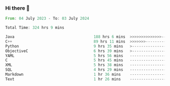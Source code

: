 ### Hi there 👋

<!--
**luoxuanzao/luoxuanzao** is a ✨ _special_ ✨ repository because its `README.md` (this file) appears on your GitHub profile.

Here are some ideas to get you started:

- 🔭 I’m currently working on ...
- 🌱 I’m currently learning ...
- 👯 I’m looking to collaborate on ...
- 🤔 I’m looking for help with ...
- 💬 Ask me about ...
- 📫 How to reach me: ...
- 😄 Pronouns: ...
- ⚡ Fun fact: ...
-->

<!--START_SECTION:waka-->

```rust
From: 04 July 2023 - To: 03 July 2024

Total Time: 324 hrs 9 mins

Java                                   188 hrs 6 mins  >>>>>>>>>>>>>>-----------   57.97 %
C++                                    89 hrs 11 mins  >>>>>>>------------------   27.49 %
Python                                 9 hrs 35 mins   >------------------------   02.95 %
ObjectiveC                             6 hrs 39 mins   >------------------------   02.05 %
YAML                                   5 hrs 56 mins   -------------------------   01.83 %
C                                      5 hrs 45 mins   -------------------------   01.77 %
XML                                    5 hrs 38 mins   -------------------------   01.74 %
SQL                                    4 hrs 29 mins   -------------------------   01.39 %
Markdown                               1 hr 36 mins    -------------------------   00.49 %
Text                                   1 hr 26 mins    -------------------------   00.45 %
```

<!--END_SECTION:waka-->